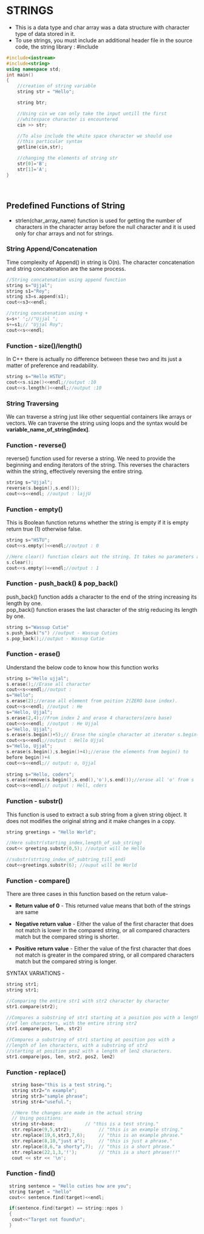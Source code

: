 # STRINGS

- This is a data type and char array was a data structure with character type of data stored in it.
- To use strings, you must include an additional header file in the source code, the string library : #include<string>
```C++
#include<iostream>
#include<string>
using namespace std;
int main()
{
    //creation of string variable
    string str = "Hello";

    string btr;

    //Using cin we can only take the input untill the first 
    //whitespace character is encountered
    cin >> str;

    //To also include the white space character we should use
    //this particular syntax
    getline(cin,str);

    //changing the elements of string str
    str[0]='B';
    str[1]='A';
}
``` 
<br>

## Predefined Functions of String<br>

- strlen(char_array_name) function is used for getting the number of characters in the character array before the null character and it is used only for char arrays and not for strings.

### String Append/Concatenation
 Time complexity of Append() in string is O(n). The character concatenation and string concatenation are the same process.
```C++
//String concatenation using append function
string s="Ujjal";
string s1="Roy";
string s3=s.append(s1);
cout<<s3<<endl;

//string concatenation using +
s=s+' ';//"Ujjal ";
s+=s1;// "Ujjal Roy";
cout<<s<<endl;
```

### Function - size()/length() 

In C++ there is actually no difference between these two and its just a matter of preference and readability. 
```C++
string s="Hello HSTU";
cout<<s.size()<<endl;//output :10
cout<<s.length()<<endl;//output :10
```

### String Traversing 

We can traverse a string just like other sequential containers like arrays or vectors. We can traverse the string using loops and the syntax would be **variable_name_of_string[index]**.

### Function - reverse() 
reverse() function used for reverse a string. We need to provide the beginning and ending iterators of the string. This reverses the characters within the string, effectively reversing the entire string.
```C++
string s="Ujjal";
reverse(s.begin(),s.end());
cout<<s<<endl; //output : lajjU
```

### Function - empty()
This is Boolean function returns whether the string is empty if it is empty return true (1) otherwise false.
```C++
string s="HSTU";
cout<<s.empty()<<endl;//output : 0

//Here clear() function clears out the string. It takes no parameters and returns the string with zero characters
s.clear();
cout<<s.empty()<<endl;//output : 1
```

### Function - push_back() & pop_back()
push_back() function adds a character to the end of the string increasing its length by one.<br>
pop_back() function erases the last character of the strig reducing its length by one.<br>
```C++
string s="Wassup Cutie"
s.push_back("s") //output - Wassup Cuties
s.pop_back();//output - Wassup Cutie
```
### Function - erase()
Understand the below code to know how this function works
```C++
string s="Hello ujjal";
s.erase();//Erase all character
cout<<s<<endl;//output : 
s="Hello";
s.erase(2);//erase all element from poition 2(ZERO base index).
cout<<s<<endl; //output : He
s="Hello, Ujjal";
s.erase(2,4);//From index 2 and erase 4 characters(zero base)
cout<<s<<endl; //output : He Ujjal
s="Hello, Ujjal";
s.erase(s.begin()+5);// Erase the single character at iterator s.begin()+5
cout<<s<<endl;//output : Hello Ujjal
s="Hello, Ujjal";
s.erase(s.begin(),s.begin()+4);//erase the elements from begin() to 
before begin()+4
cout<<s<<endl;// output: o, Ujjal
 
string s="Hello, coders";
s.erase(remove(s.begin(),s.end(),'o'),s.end());//erase all 'o' from s
cout<<s<<endl;// output : Hell, cders
```
### Function - substr()
This function is used to extract a sub string from a given string object. It does not modifies the original string and it make changes in a copy.
```C++
string greetings = "Hello World";

//Here substr(starting_index,length_of_sub_string)
cout<< greeting.substr(0,5); //output will be Hello

//substr(strting_index_of_subtring_till_end)
cout<<greetings.substr(6); //ouput will be World
```
### Function - compare()
There are three cases in this function based on the return value- <br>

- **Return value of 0** - This returned value means that both of the strings are same

- **Negative return value** - Either the value of the first character that does not match is lower in the compared string, or all compared characters match but the compared string is shorter.

- **Positive return value** - Either the value of the first character that does not match is greater in the compared string, or all compared characters match but the compared string is longer.

SYNTAX VARIATIONS -

```C++
string str1;
string str1;

//Comparing the entire str1 with str2 character by character
str1.compare(str2);

//Compares a substring of str1 starting at a position pos with a length 
//of len characters, with the entire string str2
str1.compare(pos, len, str2)

//Compares a substring of str1 starting at position pos with a 
//length of len characters, with a substring of str2 
//starting at position pos2 with a length of len2 characters.
str1.compare(pos, len, str2, pos2, len2)
```

### Function - replace()
```C++
  string base="this is a test string.";
  string str2="n example";
  string str3="sample phrase";
  string str4="useful.";

  //Here the changes are made in the actual string
  // Using positions:               
  string str=base;           // "this is a test string."
  str.replace(9,5,str2);          // "this is an example string." 
  str.replace(19,6,str3,7,6);     // "this is an example phrase."
  str.replace(8,10,"just a");     // "this is just a phrase."   
  str.replace(8,6,"a shorty",7);  // "this is a short phrase."  
  str.replace(22,1,3,'!');        // "this is a short phrase!!!" 
  cout << str << '\n';
```

### Function - find()
```C++
 string sentence = "Hello cuties how are you";
 string target = "hello"
 cout<< sentence.find(target)<<endl;

 if(sentence.find(target) == string::npos )
 {
  cout<<"Target not found\n";
 }
```